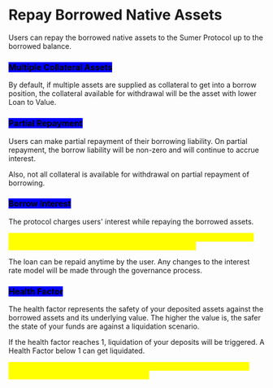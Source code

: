 # Repay Borrowed Native Assets

Users can repay the borrowed native assets to the Sumer Protocol up to the borrowed balance.&#x20;

### <mark style="background-color:blue;">Multiple Collateral Assets</mark>

By default, if multiple assets are supplied as collateral to get into a borrow position, the collateral available for withdrawal will be the asset with lower Loan to Value.&#x20;

### <mark style="background-color:blue;">Partial Repayment</mark>

Users can make partial repayment of their borrowing liability. On partial repayment, the borrow liability will be non-zero and will continue to accrue interest.

Also, not all collateral is available for withdrawal on partial repayment of borrowing.&#x20;

### <mark style="background-color:blue;">Borrow Interest</mark>

The protocol charges users' interest while repaying the borrowed assets.&#x20;

<mark style="color:yellow;">**Each borrowing will carry a compounded interest determined based on the interest rate model specific to the borrowed asset.**</mark>&#x20;

The loan can be repaid anytime by the user. Any changes to the interest rate model will be made through the governance process.&#x20;

### <mark style="background-color:blue;">Health Factor</mark>

The health factor represents the safety of your deposited assets against the borrowed assets and its underlying value. The higher the value is, the safer the state of your funds are against a liquidation scenario.&#x20;

If the health factor reaches 1, liquidation of your deposits will be triggered. A Health Factor below 1 can get liquidated.&#x20;

<mark style="color:yellow;">The health factor depends on the liquidation threshold of your collateral against the value of your borrowed funds.</mark>
